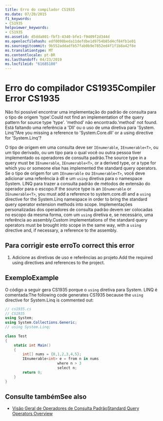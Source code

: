 ```yaml
---
title: Erro do compilador CS1935
ms.date: 07/20/2015
f1_keywords:
- CS1935
helpviewer_keywords:
- CS1935
ms.assetid: d5dda801-fbf3-4340-bfe1-f9409f2d344d
ms.openlocfilehash: edf0098beda11defdbe1d9754b85d4cf84fb1e01
ms.sourcegitcommit: 9b552addadfb57fab0b9e7852ed4f1f1b8a42f8e
ms.translationtype: MT
ms.contentlocale: pt-BR
ms.lasthandoff: 04/23/2019
ms.locfileid: "61685180"
---
```

# <a name="compiler-error-cs1935"></a><span data-ttu-id="c6b75-102">Erro do compilador CS1935</span><span class="sxs-lookup"><span data-stu-id="c6b75-102">Compiler Error CS1935</span></span>
<span data-ttu-id="c6b75-103">Não foi possível encontrar uma implementação do padrão de consulta para o tipo de origem 'type'.</span><span class="sxs-lookup"><span data-stu-id="c6b75-103">Could not find an implementation of the query pattern for source type 'type'.</span></span> <span data-ttu-id="c6b75-104">'method' não encontrado.</span><span class="sxs-lookup"><span data-stu-id="c6b75-104">'method' not found.</span></span> <span data-ttu-id="c6b75-105">Está faltando uma referência a 'Dll' ou o uso de uma diretiva para 'System. Linq'?</span><span class="sxs-lookup"><span data-stu-id="c6b75-105">Are you missing a reference to 'System.Core.dll' or a using directive for 'System.Linq'?</span></span>  
  
 <span data-ttu-id="c6b75-106">O tipo de origem em uma consulta deve ser `IEnumerable`, `IEnumerable<T>`, ou um tipo derivado, ou um tipo para o qual você ou outra pessoa tiver implementado os operadores de consulta padrão.</span><span class="sxs-lookup"><span data-stu-id="c6b75-106">The source type in a query must be `IEnumerable`, `IEnumerable<T>`, or a derived type, or a type for which you or someone else has implemented the standard query operators.</span></span> <span data-ttu-id="c6b75-107">Se o tipo de origem for um `IEnumerable` ou `IEnumerable<T>`, você deve adicionar uma referência à dll e um `using` diretiva para o namespace System. LINQ para trazer a consulta padrão de métodos de extensão do operador para o escopo.</span><span class="sxs-lookup"><span data-stu-id="c6b75-107">If the source type is an `IEnumerable` or `IEnumerable<T>`, you must add a reference to system.core.dll and a `using` directive for the System.Linq namespace in order to bring the standard query operator extension methods into scope.</span></span> <span data-ttu-id="c6b75-108">Implementações personalizadas dos operadores de consulta padrão devem ser colocadas no escopo da mesma forma, com um `using` diretiva e, se necessário, uma referência ao assembly.</span><span class="sxs-lookup"><span data-stu-id="c6b75-108">Custom implementations of the standard query operators must be brought into scope in the same way, with a `using` directive and, if necessary, a reference to the assembly.</span></span>  
  
## <a name="to-correct-this-error"></a><span data-ttu-id="c6b75-109">Para corrigir este erro</span><span class="sxs-lookup"><span data-stu-id="c6b75-109">To correct this error</span></span>  
  
1. <span data-ttu-id="c6b75-110">Adicione as diretivas de uso e referências ao projeto.</span><span class="sxs-lookup"><span data-stu-id="c6b75-110">Add the required using directives and references to the project.</span></span>  
  
## <a name="example"></a><span data-ttu-id="c6b75-111">Exemplo</span><span class="sxs-lookup"><span data-stu-id="c6b75-111">Example</span></span>  
 <span data-ttu-id="c6b75-112">O código a seguir gera CS1935 porque o `using` diretiva para System. LINQ é comentada:</span><span class="sxs-lookup"><span data-stu-id="c6b75-112">The following code generates CS1935 because the `using` directive for System.Linq is commented out:</span></span>  
  
```csharp  
// cs1935.cs  
// CS1935  
using System;  
using System.Collections.Generic;  
// using System.Linq;  
  
class Test  
{  
    static int Main()  
    {  
        int[] nums = {0,1,2,3,4,5};  
        IEnumerable<int> e = from n in nums  
                        where n > 3  
                        select n;  
        return 0;  
    }  
}  
```  
  
## <a name="see-also"></a><span data-ttu-id="c6b75-113">Consulte também</span><span class="sxs-lookup"><span data-stu-id="c6b75-113">See also</span></span>

- [<span data-ttu-id="c6b75-114">Visão Geral de Operadores de Consulta Padrão</span><span class="sxs-lookup"><span data-stu-id="c6b75-114">Standard Query Operators Overview</span></span>](../../csharp/programming-guide/concepts/linq/standard-query-operators-overview.md)
